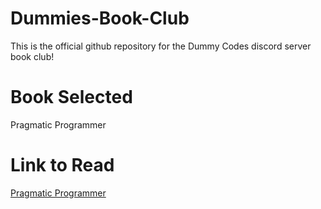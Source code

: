 # Dummies-Book-Club
This is the official github repository for the Dummy Codes discord server book club!

# Book Selected
Pragmatic Programmer

# Link to Read
[Pragmatic Programmer](https://www.cin.ufpe.br/~cavmj/104The%20Pragmatic%20Programmer,%20From%20Journeyman%20To%20Master%20-%20Andrew%20Hunt,%20David%20Thomas%20-%20Addison%20Wesley%20-%201999.pdf)
